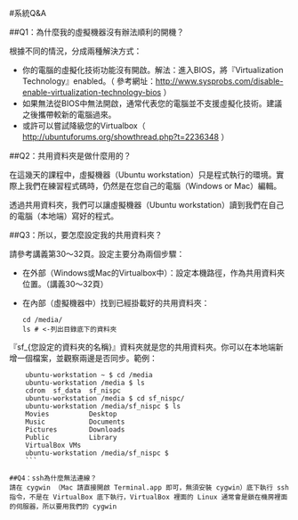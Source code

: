 #系統Q&A


##Q1：為什麼我的虛擬機器沒有辦法順利的開機？

根據不同的情況，分成兩種解決方式：


* 你的電腦的虛擬化技術功能沒有開啟。解法：進入BIOS，將『Virtualization Technology』enabled。（ 參考網址：http://www.sysprobs.com/disable-enable-virtualization-technology-bios ）
* 如果無法從BIOS中無法開啟，通常代表您的電腦並不支援虛擬化技術。建議之後攜帶較新的電腦過來。
*  或許可以嘗試降級您的Virtualbox（ http://ubuntuforums.org/showthread.php?t=2236348 ）

##Q2：共用資料夾是做什麼用的？

在這幾天的課程中，虛擬機器（Ubuntu workstation）只是程式執行的環境。實際上我們在練習程式碼時，仍然是在您自己的電腦（Windows or Mac）編輯。

透過共用資料夾，我們可以讓虛擬機器（Ubuntu workstation）讀到我們在自己的電腦（本地端）寫好的程式。

##Q3：所以，要怎麼設定我的共用資料夾？


請參考講義第30～32頁。設定主要分為兩個步驟：

* 在外部（Windows或Mac的Virtualbox中）：設定本機路徑，作為共用資料夾位置。（講義30～32頁）
* 在內部（虛擬機器中）找到已經掛載好的共用資料夾：

    ```
    cd /media/
    ls # <-列出目錄底下的資料夾
    ```

『sf_{您設定的資料夾的名稱}』資料夾就是您的共用資料夾。你可以在本地端新增一個檔案，並觀察兩邊是否同步。範例： 
    
```
    ubuntu-workstation ~ $ cd /media
    ubuntu-workstation /media $ ls
    cdrom  sf_data  sf_nispc
    ubuntu-workstation /media $ cd sf_nispc/
    ubuntu-workstation /media/sf_nispc $ ls
    Movies          Desktop               
    Music           Documents            
    Pictures        Downloads              
    Public          Library             
    VirtualBox VMs
    ubuntu-workstation /media/sf_nispc $
    ```

##Q4：ssh為什麼無法連線？
請在 cygwin （Mac 請直接開啟 Terminal.app 即可，無須安裝 cygwin）底下執行 ssh 指令，不是在 VirtualBox 底下執行，VirtualBox 裡面的 Linux 通常會是鎖在機房裡面的伺服器，所以要用我們的 cygwin

